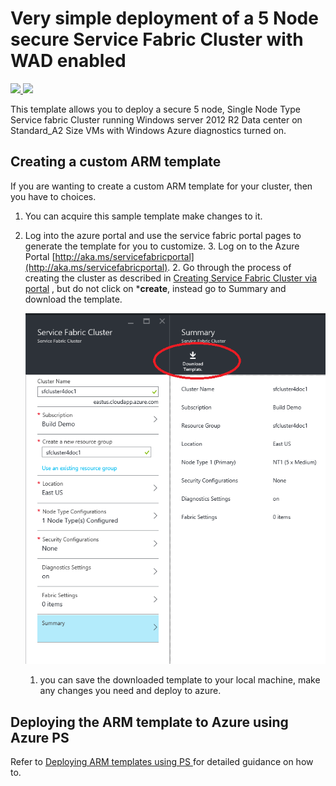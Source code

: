 # Very simple deployment of a 5 Node secure Service Fabric Cluster with WAD enabled

<a href="https://portal.azure.com/#create/Microsoft.Template/uri/https%3A%2F%2Fraw.githubusercontent.com%2FAzure%2Fazure-quickstart-templates%2Fmaster%2Fservice-fabric-secure-cluster-5-node-1-nodetype-wad%2Fazuredeploy.json" target="_blank">
    <img src="http://azuredeploy.net/deploybutton.png"/>
</a>
<a href="http://armviz.io/#/?load=https%3A%2F%2Fraw.githubusercontent.com%2FAzure%2Fazure-quickstart-templates%2Fmaster%2Fservice-fabric-secure-cluster-5-node-1-nodetype-wad%2Fazuredeploy.json" target="_blank">
    <img src="http://armviz.io/visualizebutton.png"/>
</a>

This template allows you to deploy a secure 5 node, Single Node Type Service fabric Cluster running Windows server 2012 R2 Data center on Standard_A2 Size VMs with Windows Azure diagnostics turned on.

## Creating a custom ARM template

If you are wanting to create a custom ARM template for your cluster, then you have to choices.

1. You can acquire this sample template make changes to it. 
2. Log into the azure portal and use the service fabric portal pages to generate the template for you to customize. 
	3. Log on to the Azure Portal [http://aka.ms/servicefabricportal](http://aka.ms/servicefabricportal).
	2. Go through the process of creating the cluster as described in [Creating Service Fabric Cluster via portal](https://azure.microsoft.com/documentation/articles/service-fabric-cluster-creation-via-portal) , but do not click on ***create**, instead go to Summary and download the template.
	
 	![DownloadTemplate][DownloadTemplate]
	1. you can save the downloaded template to your local machine, make any changes you need and deploy to azure.

## Deploying the ARM template to Azure using Azure PS

Refer to [Deploying ARM templates using PS ](https://azure.microsoft.com/en-us/documentation/articles/resource-group-template-deploy/) for detailed guidance on how to.

<!--Image references-->
[DownloadTemplate]: ./DownloadTemplate.png


